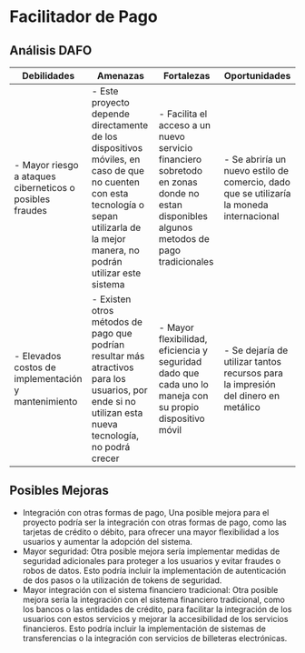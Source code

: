 # Facilitador de Pago

## Análisis DAFO

| Debilidades | Amenazas | Fortalezas | Oportunidades |
|-|-|-|-|
| - Mayor riesgo a ataques ciberneticos o posibles fraudes | - Este proyecto depende directamente de los dispositivos móviles, en caso de que no cuenten con esta tecnología o sepan utilizarla de la mejor manera, no podrán utilizar este sistema | - Facilita el acceso a un nuevo servicio financiero sobretodo en zonas donde no estan disponibles algunos metodos de pago tradicionales | - Se abriría un nuevo estilo de comercio, dado que se utilizaría la moneda internacional |
| - Elevados costos de implementación y mantenimiento | - Existen otros métodos de pago que podrían resultar más atractivos para los usuarios, por ende si no utilizan esta nueva tecnología, no podrá crecer | - Mayor flexibilidad, eficiencia y seguridad dado que cada uno lo maneja con su propio dispositivo móvil  | - Se dejaría de utilizar tantos recursos para la impresión del dinero en metálico |


## Posibles Mejoras
 
* Integración con otras formas de pago, Una posible mejora para el proyecto podría ser la integración con otras formas de pago, como las tarjetas de crédito o débito, para ofrecer una mayor flexibilidad a los usuarios y aumentar la adopción del sistema.
* Mayor seguridad: Otra posible mejora sería implementar medidas de seguridad adicionales para proteger a los usuarios y evitar fraudes o robos de datos. Esto podría incluir la implementación de autenticación de dos pasos o la utilización de tokens de seguridad.
* Mayor integración con el sistema financiero tradicional: Otra posible mejora sería la integración con el sistema financiero tradicional, como los bancos o las entidades de crédito, para facilitar la integración de los usuarios con estos servicios y mejorar la accesibilidad de los servicios financieros. Esto podría incluir la implementación de sistemas de transferencias o la integración con servicios de billeteras electrónicas.
